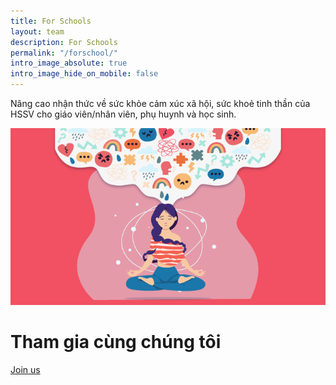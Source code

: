 ```yaml
---
title: For Schools
layout: team
description: For Schools
permalink: "/forschool/"
intro_image_absolute: true
intro_image_hide_on_mobile: false
---
```


Nâng cao nhận thức về sức khỏe cảm xúc xã hội, sức khoẻ tinh thần của HSSV cho giáo viên/nhân viên, phụ huynh và học sinh.

![For Schools](/images/forschools.png)

# Tham gia cùng chúng tôi
<div class="col-auto">
  <a class="button button-primary" href="/login">Join us
  </a>
</div>